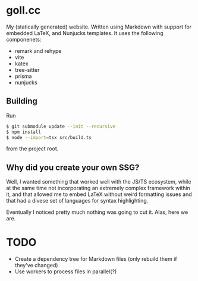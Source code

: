 goll.cc
=======

My (statically generated) website. Written using Markdown with support
for embedded LaTeX, and Nunjucks templates. It uses the following componenets:

 - remark and rehype
 - vite
 - katex
 - tree-sitter
 - prisma
 - nunjucks

## Building

Run

```sh
$ git submodule update --init --recursive
$ npm install
$ node --import=tsx src/build.ts
```

from the project root.

## Why did you create your own SSG?

Well, I wanted something that worked well with the JS/TS ecosystem,
while at the same time not incorporating an extremely complex framework
within it, and that allowed me to embed LaTeX without weird formatting
issues and that had a divese set of languages for syntax highlighting.

Eventually I noticed pretty much nothing was going to cut it. Alas, here we are.

# TODO

 - Create a dependency tree for Markdown files (only rebuild them if they've changed)
 - Use workers to process files in parallel(?)
